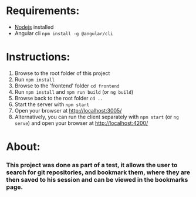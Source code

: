 # Requirements:

* [Nodejs](https://nodejs.org/en) installed
* Angular cli  ```npm install -g @angular/cli```

# Instructions:

1. Browse to the root folder of this project
2. Run ```npm install```
3. Browse to the 'frontend' folder ```cd frontend```
4. Run ```npm install``` and ```npm run build``` (or ```ng build```)
5. Browse back to the root folder ```cd ..```
6. Start the server with ```npm start```
7. Open your browser at [http://localhost:3005/](http://localhost:3005/)
8. Alternatively, you can run the client separately with ```npm start``` (or ```ng serve```) and open your browser at [http://localhost:4200/](http://localhost:4200/)

# About:

### This project was done as part of a test, it allows the user to search for git repositories, and bookmark them, where they are then saved to his session and can be viewed in the bookmarks page.
